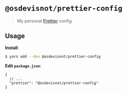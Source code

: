 # `@osdevisnot/prettier-config`

> My personal [Prettier](https://prettier.io) config.

## Usage

**Install**:

```bash
$ yarn add --dev @osdevisnot/prettier-config
```

**Edit `package.json`**:

```jsonc
{
  // ...
  "prettier": "@osdevisnot/prettier-config"
}
```
